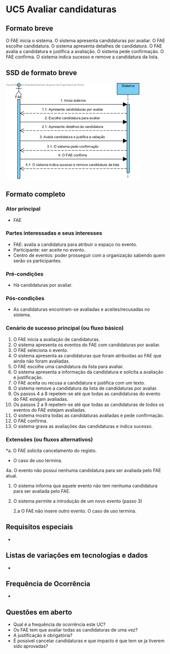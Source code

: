 # UC5 Avaliar candidaturas
## Formato breve
O FAE inicia o sistema.
O sistema apresenta candidaturas por avaliar.
O FAE escolhe candidatura.
O sistema apresenta detalhes de candidatura.
O FAE avalia a candidatura e justifica a avaliação.
O sistema pede confirmação.
O FAE confirma.
O sistema indica sucesso e remove a candidatura da lista.

## SSD de formato breve
![SSD_UC5.png](../../Imagens/SSD_UC5.png)
## Formato completo

### Ator principal
* FAE

### Partes interessadas e seus interesses
+ FAE: avalia a candidatura para atribuir o espaço no evento.
+ Participante: ser aceite no evento.
+ Centro de eventos: poder prosseguir com a organização sabendo quem serão os participantes.

### Pré-condições
+ Há candidaturas por avaliar.

### Pós-condições
+ As candidaturas encontram-se avaliadas e aceites/recusadas no sistema.

### Cenário de sucesso principal (ou fluxo básico)
1. O FAE inicia a avaliação de candidaturas.
2. O sistema apresenta os eventos do FAE com candidaturas por avaliar.
3. O FAE seleciona o evento.
4. O sistema apresenta as candidaturas que foram atribuidas ao FAE que ainda não foram avaliadas.
5. O FAE escolhe uma candidatura da lista para avaliar.
6. O sistema apresenta a informação da candidatura e solicita a avaliação e justificação.
7. O FAE aceita ou recusa a candidatura e justifica com um texto.
8. O sistema remove a candidatura da lista de candidaturas por avaliar.
9. Os passos 4 a 8 repetem-se até que todas as candidaturas do evento do FAE estejam avaliadas.
10. Os passos 2 a 9 repetem-se até que todas as candidaturas de todos os eventos do FAE estejam avaliadas. 
11. O sistema mostra todas as candidaturas avaliadas e pede confirmação.
12. O FAE confirma.
13. O sistema grava as avaliações das candidaturas e indica sucesso.

### Extensões (ou fluxos alternativos)
\*a. O FAE solicita cancelamento do registo.

+ O caso de uso termina.

4a. O evento não possuí nenhuma candidatura para ser avaliada pelo FAE atual.

1. O sistema informa que aquele evento não tem nenhuma candidatura para ser avaliada pelo FAE.
2. O sistema permite a introdução de um novo evento (passo 3)

    2.a O FAE não insere outro evento. O caso de uso termina.


## Requisitos especiais
*

## Listas de variações em tecnologias e dados
*

## Frequência de Ocorrência
*

## Questões em aberto
+ Qual é a frequência de ocorrência este UC?
+ Os FAE tem que avaliar todas as candidaturas de uma vez?
+ A justificação é obrigatória?
+ É possivel cancelar candidaturas e que impacto é que tem se ja tiverem sido aprovadas?

